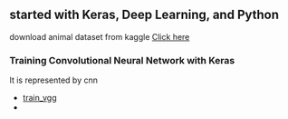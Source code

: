 ## started with Keras, Deep Learning, and Python

download animal dataset from kaggle [Click here](https://www.kaggle.com/ashishsaxena2209/animal-image-datasetdog-cat-and-panda)  

### Training Convolutional Neural Network with Keras
It is represented by cnn 
- [train_vgg](https://github.com/yeasin50/startUP_CNN/blob/master/train_vgg.py.ipynb)
- 